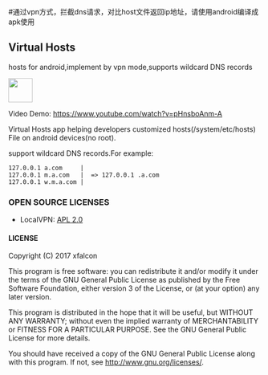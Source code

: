 #通过vpn方式，拦截dns请求，对比host文件返回ip地址，请使用android编译成apk使用
## Virtual Hosts
hosts for android,implement by vpn mode,supports wildcard DNS records

<a href="https://play.google.com/store/apps/details?id=com.github.xfalcon.vhosts"><img src="https://play.google.com/intl/en_us/badges/images/generic/en-play-badge.png" height="48" /></a>

Video Demo: <a target="_blank" href="https://www.youtube.com/watch?v=pHnsboAnm-A">https://www.youtube.com/watch?v=pHnsboAnm-A</a>

Virtual Hosts  app helping developers customized  hosts(/system/etc/hosts) File on android devices(no root).

support wildcard DNS records.For example:
```
127.0.0.1 a.com     |
127.0.0.1 m.a.com   |  => 127.0.0.1 .a.com
127.0.0.1 w.m.a.com |
```   



### OPEN SOURCE LICENSES

<ul>
    <li>LocalVPN: <a href="https://github.com/hexene/LocalVPN/blob/master/README.md">APL 2.0</a></li>
</ul>



#### LICENSE

Copyright (C) 2017  xfalcon

This program is free software: you can redistribute it and/or modify
it under the terms of the GNU General Public License as published by
the Free Software Foundation, either version 3 of the License, or
(at your option) any later version.

This program is distributed in the hope that it will be useful,
but WITHOUT ANY WARRANTY; without even the implied warranty of
MERCHANTABILITY or FITNESS FOR A PARTICULAR PURPOSE.  See the
GNU General Public License for more details.

You should have received a copy of the GNU General Public License
along with this program.  If not, see <http://www.gnu.org/licenses/>.
